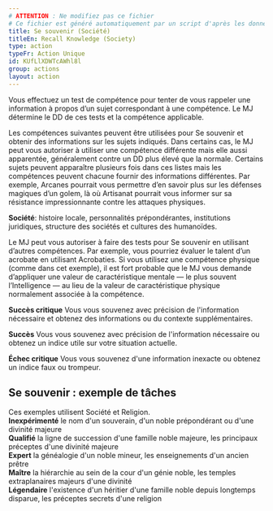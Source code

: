 ```yaml
---
# ATTENTION : Ne modifiez pas ce fichier
# Ce fichier est généré automatiquement par un script d'après les données du module Foundry VTT officiel et de sa traduction
title: Se souvenir (Société)
titleEn: Recall Knowledge (Society)
type: action
typeFr: Action Unique
id: KUfLlXDWTcAWhl8l
group: actions
layout: action
---
```

<p>Vous effectuez un test de compétence pour tenter de vous rappeler une information à propos d’un sujet correspondant à une compétence. Le MJ détermine le DD de ces tests et la compétence applicable.</p><p>Les compétences suivantes peuvent être utilisées pour Se souvenir et obtenir des informations sur les sujets indiqués. Dans certains cas, le MJ peut vous autoriser à utiliser une compétence différente mais elle aussi apparentée, généralement contre un DD plus élevé que la normale. Certains sujets peuvent apparaître plusieurs fois dans ces listes mais les compétences peuvent chacune fournir des informations différentes. Par exemple, Arcanes pourrait vous permettre d’en savoir plus sur les défenses magiques d’un golem, là où Artisanat pourrait vous informer sur sa résistance impressionnante contre les attaques physiques.</p><p><span id="ctl00_MainContent_DetailedOutput"><strong>Société</strong>: histoire locale, personnalités prépondérantes, institutions juridiques, structure des sociétés et cultures des humanoïdes.&nbsp;</span></p><p>Le MJ peut vous autoriser à faire des tests pour Se souvenir en utilisant d’autres compétences. Par exemple, vous pourriez évaluer le talent d’un acrobate en utilisant Acrobaties. Si vous utilisez une compétence physique (comme dans cet exemple), il est fort probable que le MJ vous demande d’appliquer une valeur de caractéristique mentale — le plus souvent l’Intelligence — au lieu de la valeur de caractéristique physique normalement associée à la compétence.</p><p><strong>Succès critique</strong>&nbsp;Vous vous souvenez avec précision de l'information nécessaire et obtenez des informations ou du contexte supplémentaires.</p><p><strong>Succès</strong>&nbsp;Vous vous souvenez avec précision de l'information nécessaire ou obtenez un indice utile sur votre situation actuelle.</p><p><strong>Échec critique</strong>&nbsp;Vous vous souvenez d'une information inexacte ou obtenez un indice faux ou trompeur.</p><h2 class="title">Se souvenir : exemple de tâches</h2><p><span id="ctl00_MainContent_DetailedOutput">Ces exemples utilisent Société et Religion.<br><strong>Inexpérimenté</strong>&nbsp;le nom d'un souverain, d'un noble prépondérant ou d'une divinité majeure<br><strong>Qualifié</strong>&nbsp;la ligne de succession d'une famille noble majeure, les principaux préceptes d'une divinité majeure<br><strong>Expert</strong>&nbsp;la généalogie d'un noble mineur, les enseignements d'un ancien prêtre<br><strong>Maître</strong>&nbsp;la hiérarchie au sein de la cour d'un génie noble, les temples extraplanaires majeurs d'une divinité<br><strong>Légendaire</strong>&nbsp;l'existence d'un héritier d'une famille noble depuis longtemps disparue, les préceptes secrets d'une religion</span></p>
